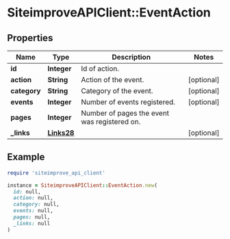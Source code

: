 # SiteimproveAPIClient::EventAction

## Properties

| Name | Type | Description | Notes |
| ---- | ---- | ----------- | ----- |
| **id** | **Integer** | Id of action. |  |
| **action** | **String** | Action of the event. | [optional] |
| **category** | **String** | Category of the event. | [optional] |
| **events** | **Integer** | Number of events registered. | [optional] |
| **pages** | **Integer** | Number of pages the event was registered on. |  |
| **_links** | [**Links28**](Links28.md) |  | [optional] |

## Example

```ruby
require 'siteimprove_api_client'

instance = SiteimproveAPIClient::EventAction.new(
  id: null,
  action: null,
  category: null,
  events: null,
  pages: null,
  _links: null
)
```

